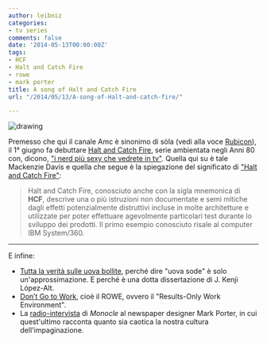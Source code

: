 ```yaml
---
author: leibniz
categories:
- tv series
comments: false
date: '2014-05-13T00:00:00Z'
tags:
- HCF
- Halt and Catch Fire
- rowe
- mark porter
title: A song of Halt and Catch Fire
url: "/2014/05/13/A-song-of-Halt-and-catch-fire/"

---
```

![drawing](https://images.amcnetworks.com/amctv.com/wp-content/uploads/2014/05/HaCF-look-at-series-980x551-clean.jpg)

Premesso che qui il canale Amc è sinonimo di sòla (vedi alla voce [Rubicon](https://goo.gl/OOw008)), il 1° giugno fa debuttare [Halt and Catch Fire](https://www.amctv.com/halt-and-catch-fire/videos/a-look-at-the-series-halt-and-catch-fire), serie ambientata negli Anni 80 con, dicono, ["i nerd più sexy che vedrete in tv"](https://recode.net/2014/05/09/stars-of-halt-and-catch-fire-on-techs-god-complex/). Quella qui su è tale Mackenzie Davis e quella che segue è la spiegazione del significato di ["Halt and Catch Fire"](https://it.wikipedia.org/wiki/Halt_and_Catch_Fire):

>Halt and Catch Fire, conosciuto anche con la sigla mnemonica di **HCF**, descrive una o più istruzioni non documentate e semi mitiche dagli effetti potenzialmente distruttivi incluse in molte architetture e utilizzate per poter effettuare agevolmente particolari test durante lo sviluppo dei prodotti. Il primo esempio conosciuto risale al computer IBM System/360.

***

E infine:

- [Tutta la verità sulle uova bollite](https://www.seriouseats.com/2014/05/the-secrets-to-peeling-hard-boiled-eggs.html), perché dire "uova sode" è solo un'approssimazione. E perché è una dotta dissertazione di J. Kenji López-Alt.
- [Don’t Go to Work](https://goo.gl/JA58Nu), cioè il ROWE, ovvero il "Results-Only Work Environment".
- La [radio-intervista](https://monocle.com/radio/shows/the-stack/89/) di _Monocle_ al newspaper designer Mark Porter, in cui quest'ultimo racconta quanto sia caotica la nostra cultura dell'impaginazione.
